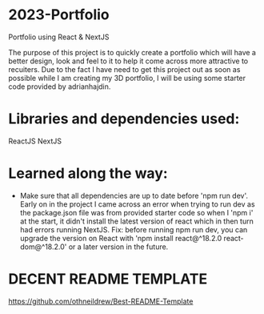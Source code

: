 # 2023-Portfolio
Portfolio using React &amp; NextJS

The purpose of this project is to quickly create a portfolio which will have a better design, look and feel to it to help it come across more attractive to recuiters. Due to the fact I have need to get this project out as soon as possible while I am creating my 3D portfolio, I will be using some starter code provided by adrianhajdin.

# Libraries and dependencies used:

ReactJS
NextJS

# Learned along the way:

* Make sure that all dependencies are up to date before 'npm run dev'. Early on in the project I came across an error when trying to run dev as the package.json file was from provided starter code so when I 'npm i' at the start, it didn't install the latest version of react which in then turn had errors running NextJS. Fix: before running npm run dev, you can upgrade the version on React with 'npm install react@^18.2.0 react-dom@^18.2.0' or a later version in the future.


# DECENT README TEMPLATE
https://github.com/othneildrew/Best-README-Template